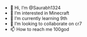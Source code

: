 - 👋 Hi, I’m @Saurabh1324
- 👀 I’m interested in Minecraft
- 🌱 I’m currently learning 9th
- 💞️ I’m looking to collaborate on cr7
- 📫 How to reach me 100god

<!---
Saurabh1324/Saurabh1324 is a ✨ special ✨ repository because its `README.md` (this file) appears on your GitHub profile.
You can click the Preview link to take a look at your changes.
--->
